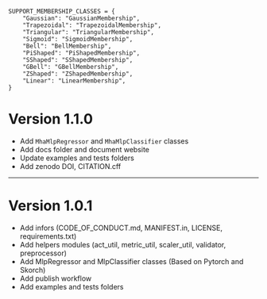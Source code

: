 
    SUPPORT_MEMBERSHIP_CLASSES = {
        "Gaussian": "GaussianMembership",
        "Trapezoidal": "TrapezoidalMembership",
        "Triangular": "TriangularMembership",
        "Sigmoid": "SigmoidMembership",
        "Bell": "BellMembership",
        "PiShaped": "PiShapedMembership",
        "SShaped": "SShapedMembership",
        "GBell": "GBellMembership",
        "ZShaped": "ZShapedMembership",
        "Linear": "LinearMembership",
    }

# Version 1.1.0

+ Add `MhaMlpRegressor` and `MhaMlpClassifier` classes
+ Add docs folder and document website
+ Update examples and tests folders
+ Add zenodo DOI, CITATION.cff

----------------------------------------------------------------------------------------

# Version 1.0.1

+ Add infors (CODE_OF_CONDUCT.md, MANIFEST.in, LICENSE, requirements.txt)
+ Add helpers modules (act_util, metric_util, scaler_util, validator, preprocessor)
+ Add MlpRegressor and MlpClassifier classes (Based on Pytorch and Skorch)
+ Add publish workflow
+ Add examples and tests folders
